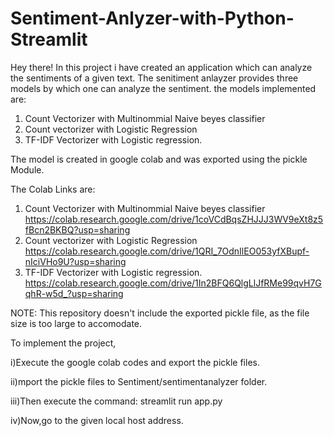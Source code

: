 # Sentiment-Anlyzer-with-Python-Streamlit
Hey there! 
In this project i have created an application which can analyze the sentiments of a given text. 
The senitiment anlayzer provides three models by which one can analyze the sentiment. the models implemented are:
1) Count Vectorizer with Multinommial Naive beyes classifier
2) Count vectorizer with Logistic Regression
3) TF-IDF Vectorizer with Logistic regression. 

The model is created in google colab and was exported using the pickle Module. 

The Colab Links are:
1) Count Vectorizer with Multinommial Naive beyes classifier
    https://colab.research.google.com/drive/1coVCdBqsZHJJJ3WV9eXt8z5fBcn2BKBQ?usp=sharing
2) Count vectorizer with Logistic Regression
    https://colab.research.google.com/drive/1QRI_7OdnIlEO053yfXBupf-nIciVHo9U?usp=sharing
3) TF-IDF Vectorizer with Logistic regression. 
    https://colab.research.google.com/drive/1In2BFQ6QlgLlJfRMe99qvH7GqhR-w5d_?usp=sharing
    

NOTE: This repository doesn't include the exported pickle file, as the file size is too large to accomodate.

To implement the project,

i)Execute the google colab codes and export the pickle files.

ii)mport the pickle files to Sentiment/sentimentanalyzer folder.

iii)Then execute the command: streamlit run app.py

iv)Now,go to the given local host address.
